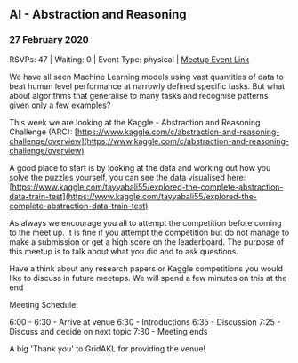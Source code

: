## AI - Abstraction and Reasoning
### 27 February 2020
RSVPs: 47 | Waiting: 0 | Event Type: physical | [Meetup Event Link](https://www.meetup.com/Data-Science-Discussion-Auckland/events/268229103)

We have all seen Machine Learning models using vast quantities of data to beat human level performance at narrowly defined specific tasks. But what about algorithms that generalise to many tasks and recognise patterns given only a few examples?

This week we are looking at the Kaggle - Abstraction and Reasoning Challenge (ARC): [https://www.kaggle.com/c/abstraction-and-reasoning-challenge/overview](https://www.kaggle.com/c/abstraction-and-reasoning-challenge/overview)

A good place to start is by looking at the data and working out how you solve the puzzles yourself, you can see the data visualised here: [https://www.kaggle.com/tayyabali55/explored-the-complete-abstraction-data-train-test](https://www.kaggle.com/tayyabali55/explored-the-complete-abstraction-data-train-test)

As always we encourage you all to attempt the competition before coming to the meet up. It is fine if you attempt the competition but do not manage to make a submission or get a high score on the leaderboard. The purpose of this meetup is to talk about what you did and to ask questions.

Have a think about any research papers or Kaggle competitions you would like to discuss in future meetups. We will spend a few minutes on this at the end

Meeting Schedule:

6:00 - 6:30 - Arrive at venue
6:30 - Introductions
6:35 - Discussion
7:25 - Discuss and decide on next topic
7:30 - Meeting ends

A big 'Thank you' to GridAKL for providing the venue!
